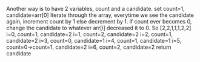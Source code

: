 Another way is to have 2 variables, count and a candidate. set count=1, candidate=arr[0]
Iterate through the array,
everytime we see the candidate again, increment count by 1 else decrement by 1.
if count ever becomes 0, change the candidate to whatever arr[i] decreased it to 0.
So [2,2,1,1,1,2,2] i=0, count=1, candidate=2
i=1, count=2, candidate=2
i=2, count=1, candidate=2
i=3, count=0, candidate=1
i=4, count=1, candidate=1
i=5, count=0->count=1, candidate=2
i=6, count=2, candidate=2
return  candidate
​